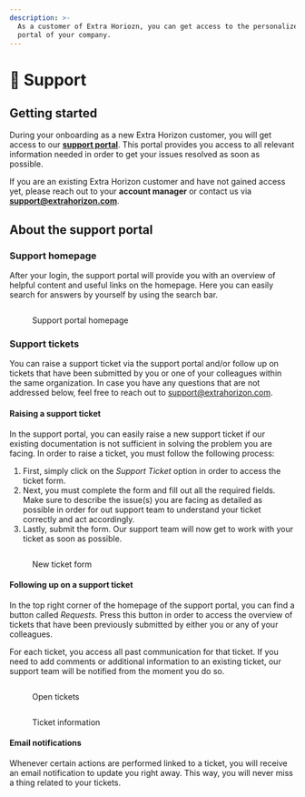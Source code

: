 ```yaml
---
description: >-
  As a customer of Extra Horiozn, you can get access to the personalized support
  portal of your company.
---
```


# 🙋 Support

## Getting started

During your onboarding as a new Extra Horizon customer, you will get access to our [**support portal**](https://extrahorizon.atlassian.net/servicedesk/customer/portals). This portal provides you access to all relevant information needed in order to get your issues resolved as soon as possible.&#x20;

If you are an existing Extra Horizon customer and have not gained access yet, please reach out to your **account manager** or contact us via [**support@extrahorizon.com**](mailto:support@extrahorizon.com).



## About the support portal

### Support homepage

After your login, the support portal will provide you with an overview of helpful content and useful links on the homepage. Here you can easily search for answers by yourself by using the search bar.

<figure><img src="../.gitbook/assets/Scherm­afbeelding 2023-01-23 om 15.36.07.png" alt=""><figcaption><p>Support portal homepage</p></figcaption></figure>

### Support tickets

You can raise a support ticket via the support portal and/or follow up on tickets that have been submitted by you or one of your colleagues within the same organization. In case you have any questions that are not addressed below, feel free to reach out to [support@extrahorizon.com](mailto:support@extrahorizon.com).

#### Raising a support ticket

In the support portal, you can easily raise a new support ticket if our existing documentation is not sufficient in solving the problem you are facing. In order to raise a ticket, you must follow the following process:

1. First, simply click on the _Support Ticket_ option in order to access the ticket form.
2. Next, you must complete the form and fill out all the required fields. Make sure to describe the issue(s) you are facing as detailed as possible in order for out support team to understand your ticket correctly and act accordingly.
3. Lastly, submit the form. Our support team will now get to work with your ticket as soon as possible.

<figure><img src="../.gitbook/assets/Scherm­afbeelding 2023-01-23 om 17.54.40.png" alt=""><figcaption><p>New ticket form</p></figcaption></figure>

#### Following up on a support ticket

In the top right corner of the homepage of the support portal, you can find a button called _Requests._ Press this button in order to access the overview of tickets that have been previously submitted by either you or any of your colleagues.

For each ticket, you access all past communication for that ticket. If you need to add comments or additional information to an existing ticket, our support team will be notified from the moment you do so.

<div>

<figure><img src="../.gitbook/assets/Scherm­afbeelding 2023-01-23 om 15.35.44.png" alt=""><figcaption><p>Open tickets</p></figcaption></figure>

 

<figure><img src="../.gitbook/assets/Scherm­afbeelding 2023-01-23 om 15.35.57.png" alt=""><figcaption><p>Ticket information</p></figcaption></figure>

</div>

#### Email notifications

Whenever certain actions are performed linked to a ticket, you will receive an email notification to update you right away. This way, you will never miss a thing related to your tickets.
